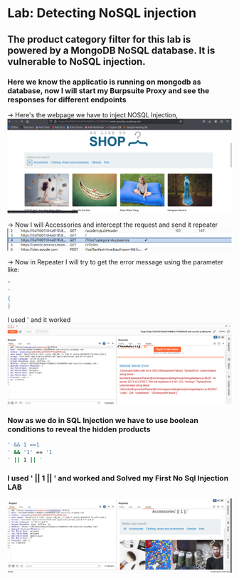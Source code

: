 # Lab: Detecting NoSQL injection

## The product category filter for this lab is powered by a MongoDB NoSQL database. It is vulnerable to NoSQL injection. 

### Here we know the applicatio is running on mongodb as database, now I will start my Burpsuite Proxy and see the responses for different endpoints

-> Here's the webpage we have to inject NOSQL Injection,
![webpage](../screenshots/image.png)

-> Now I will Accessories and intercept the request and send it repeater
![intercepted request](../screenshots/image-1.png)

-> Now in Repeater I will try to get the error message using the parameter like:

```bash
"
'
{
}
```

I used ' and it worked
![alt text](../screenshots/image-2.png)

### Now as we do in SQL Injection we have to use boolean conditions to reveal the hidden products

```bash
' && 1 ==1
' && '1' == '1
' || 1 || '
```

###  I used **' || 1 || '** and worked and Solved my First No Sql Injection LAB
![alt text](../screenshots/image-3.png)